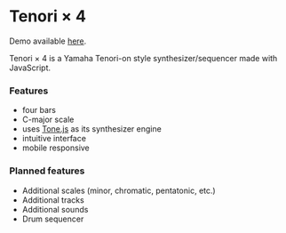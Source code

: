 # Tenori × 4

Demo available [here](https://sumire-io.github.io/tenori4).

Tenori × 4 is a Yamaha Tenori-on style synthesizer/sequencer made with JavaScript.

### Features
* four bars
* C-major scale
* uses [Tone.js](https://tonejs.github.io/) as its synthesizer engine
* intuitive interface
* mobile responsive

### Planned features
* Additional scales (minor, chromatic, pentatonic, etc.)
* Additional tracks
* Additional sounds
* Drum sequencer
